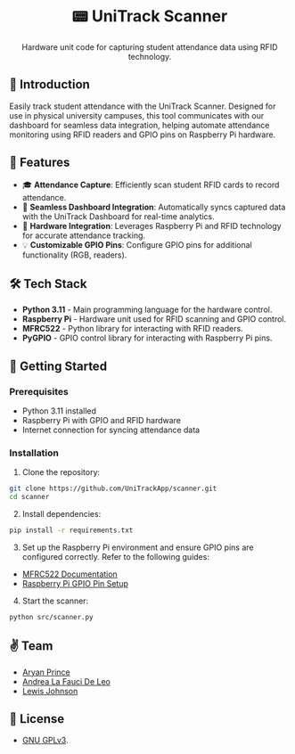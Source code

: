 <div align="center">

# 📟 UniTrack Scanner

Hardware unit code for capturing student attendance data using RFID technology.

</div>

## 📝 Introduction

Easily track student attendance with the UniTrack Scanner. Designed for use in physical university campuses, this tool communicates with our dashboard for seamless data integration, helping automate attendance monitoring using RFID readers and GPIO pins on Raspberry Pi hardware.

## 🚀 Features

- 🎓 **Attendance Capture**: Efficiently scan student RFID cards to record attendance.
- 🔗 **Seamless Dashboard Integration**: Automatically syncs captured data with the UniTrack Dashboard for real-time analytics.
- 📡 **Hardware Integration**: Leverages Raspberry Pi and RFID technology for accurate attendance tracking.
- 💡 **Customizable GPIO Pins**: Configure GPIO pins for additional functionality (RGB, readers).

## 🛠️ Tech Stack

- **Python 3.11** - Main programming language for the hardware control.
- **Raspberry Pi** - Hardware unit used for RFID scanning and GPIO control.
- **MFRC522** - Python library for interacting with RFID readers.
- **PyGPIO** - GPIO control library for interacting with Raspberry Pi pins.

## 🚀 Getting Started

### Prerequisites

- Python 3.11 installed
- Raspberry Pi with GPIO and RFID hardware
- Internet connection for syncing attendance data

### Installation

1. Clone the repository:

```bash
git clone https://github.com/UniTrackApp/scanner.git
cd scanner
```

2. Install dependencies:

```bash
pip install -r requirements.txt
```

3. Set up the Raspberry Pi environment and ensure GPIO pins are configured correctly. Refer to the following guides:

- [MFRC522 Documentation](https://pypi.org/project/mfrc522-python/)
- [Raspberry Pi GPIO Pin Setup](https://packaging.python.org/en/latest/tutorials/installing-packages/)

4. Start the scanner:

```bash
python src/scanner.py
```

## ✌️ Team

- [Aryan Prince](https://x.com/aryxnprince)
- [Andrea La Fauci De Leo](https://github.com/Bosurgi)
- [Lewis Johnson](https://github.com/lewisj576)

## 🔑 License

- [GNU GPLv3](https://github.com/UniTrackApp/dashboard/blob/main/LICENSE).
